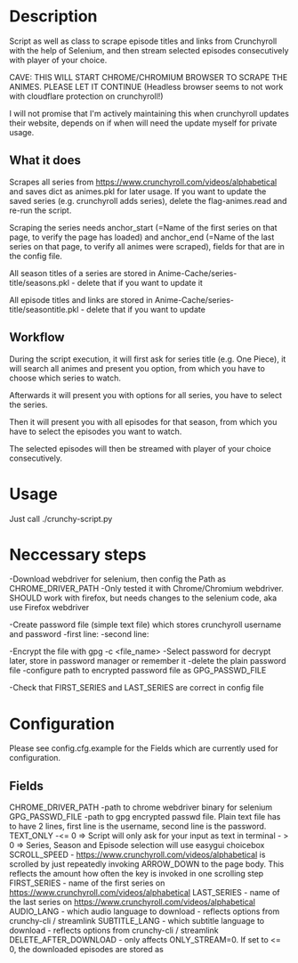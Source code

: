 # Description

Script as well as class to scrape episode titles and links from Crunchyroll with the help
of Selenium, and then stream selected episodes consecutively with player of your choice.

CAVE: THIS WILL START CHROME/CHROMIUM BROWSER TO SCRAPE THE ANIMES. PLEASE LET IT CONTINUE
(Headless browser seems to not work with cloudflare protection on crunchyroll!)

I will not promise that I'm actively maintaining this when crunchyroll updates their 
website, depends on if when will need the update myself for private usage.

## What it does

Scrapes all series from https://www.crunchyroll.com/videos/alphabetical and saves dict
as animes.pkl for later usage. 
If you want to update the saved series (e.g. crunchyroll adds series), delete the 
flag-animes.read and re-run the script.

Scraping the series needs anchor_start (=Name of the first series on that page, to verify
the page has loaded) and anchor_end (=Name of the last series on that page, to verify all
animes were scraped), fields for that are in the config file.

All season titles of a series are stored in Anime-Cache/series-title/seasons.pkl - delete that if you want to update it

All episode titles and links are stored in Anime-Cache/series-title/seasontitle.pkl - delete that if you want to update

## Workflow

During the script execution, it will first ask for series title (e.g. One Piece), it will
search all animes and present you option, from which you have to choose which series to 
watch.

Afterwards it will present you with options for all series, you have to select the series.

Then it will present you with all episodes for that season, from which you have to select
the episodes you want to watch.

The selected episodes will then be streamed with player of your choice consecutively.

# Usage

Just call ./crunchy-script.py

# Neccessary steps 
-Download webdriver for selenium, then config the Path as CHROME_DRIVER_PATH
	-Only tested it with Chrome/Chromium webdriver. SHOULD work with firefox, but
	needs changes to the selenium code, aka use Firefox webdriver

-Create password file (simple text file) which stores crunchyroll username and password
	-first line: <crunchyroll-username>
	-second line: <crunchyroll-password>
	
-Encrypt the file with gpg -c <file_name>
	-Select password for decrypt later, store in password manager or remember it
	-delete the plain password file
	-configure path to encrypted password file as GPG_PASSWD_FILE
	
-Check that FIRST_SERIES and LAST_SERIES are correct in config file

# Configuration 

Please see config.cfg.example for the Fields which are currently used
for configuration.

## Fields

CHROME_DRIVER_PATH
	-path to chrome webdriver binary for selenium
GPG_PASSWD_FILE
	-path to gpg encrypted passwd file. Plain text file has to have 2 lines, first
	line is the username, second line is the password.
TEXT_ONLY
	-<= 0 => Script will only ask for your input as text in terminal
	- > 0 => Series, Season and Episode selection will use easygui choicebox
SCROLL_SPEED
	- https://www.crunchyroll.com/videos/alphabetical is scrolled by just repeatedly
	invoking ARROW_DOWN to the page body. This reflects the amount how often the key
	is invoked in one scrolling step
FIRST_SERIES
	- name of the first series on https://www.crunchyroll.com/videos/alphabetical
LAST_SERIES
	- name of the last series on https://www.crunchyroll.com/videos/alphabetical
AUDIO_LANG
	- which audio language to download - reflects options from crunchy-cli /
	streamlink
SUBTITLE_LANG
	- which subtitle language to download - reflects options from crunchy-cli /
	streamlink
DELETE_AFTER_DOWNLOAD
	- only affects ONLY_STREAM=0. If set to <= 0, the downloaded episodes are stored
	as <title>.mp4
	- If set to > 0, the episodes are stored as tmp.mp4, and deleted after the player
	finishes
ONLY_STREAM
	- <=0 => Crunchy-CLI is used to download the episodes first, and then open them
	with player of your choice
	- > 0 => streamlink is used to just stream the episodes directly to player of your
	choice. BROKEN ATM AS STREAMLINK CRUNCHYROLL PLUGIN THROWS 403!
JARO_WEIGHT
	- when searching for series, jellyfish jaro_similarity,
	damerau_levenshtein_distance and hamming_distance are used to compare the strings
	- this is the weight how heavily the score influences the rank of the results
	- I found just jaro_weight = 1, rest =0 to give the best results
LEVEN_WEIGHT
	- weight of damerau_levenshtein_distance
HAMMING_WEIGHT
	- weight of the hamming_distance
SHOW_SERIES_AMOUNT
	- amount of series to show for selection
CASE_SENSITIVE
	- search for series case sensitive (> 0) or not (<= 0)
PLAYER_NAME
	- name of the player to open the files. Must be the exact name of the bin which
	is used to open in terminal
PLAYER_OPTIONS
	- start options to pass to the player
CRUNCHY_CLI_PATH
	- path to crunchy_cli binary
